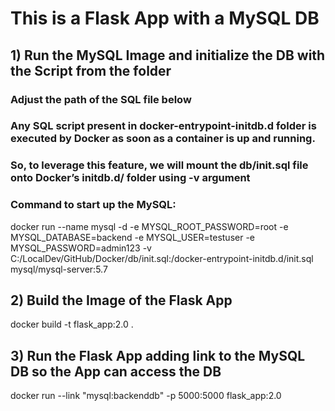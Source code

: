 # This is a Flask App with a MySQL DB

## 1) Run the MySQL Image and initialize the DB with the Script from the folder
### Adjust the path of the SQL file below
### Any SQL script present in docker-entrypoint-initdb.d folder is executed by Docker as soon as a container is up and running.

### So, to leverage this feature, we will mount the db/init.sql file onto Docker’s initdb.d/ folder using -v argument

### Command to start up the MySQL:

docker run --name mysql -d -e MYSQL_ROOT_PASSWORD=root -e MYSQL_DATABASE=backend -e MYSQL_USER=testuser -e MYSQL_PASSWORD=admin123 -v C:/LocalDev/GitHub/Docker/db/init.sql:/docker-entrypoint-initdb.d/init.sql mysql/mysql-server:5.7

## 2) Build the Image of the Flask App

docker build -t flask_app:2.0 .

## 3) Run the Flask App adding link to the MySQL DB so the App can access the DB

docker run --link "mysql:backenddb" -p 5000:5000 flask_app:2.0